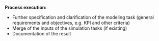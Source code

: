 **Process execution:**
- Further specification and clarification of the modeling task (general requirements and objectives, e.g. KPI and other criteria)
- Merge of the inputs of the simulation tasks (if existing)
- Documentation of the result